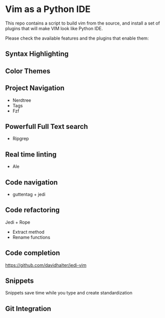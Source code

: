 # Vim as a Python IDE

This repo contains a script to build vim from the source, and install a set
of plugins that will make VIM look like Python IDE.

Please check the available features and the plugins that enable them:

## Syntax Highlighting

## Color Themes

## Project Navigation

- Nerdtree
- Tags
- Fzf

## Powerfull Full Text search

- Ripgrep

## Real time linting
- Ale

## Code navigation

- guttentag + jedi

## Code refactoring

Jedi + Rope
- Extract method
- Rename functions

## Code completion
https://github.com/davidhalter/jedi-vim
## Snippets

Snippets save time while you type and create standardization

## Git Integration
